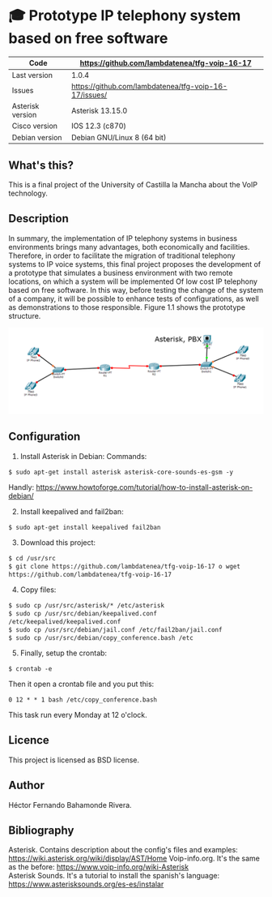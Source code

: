 #  :mortar_board: Prototype IP telephony system based on free software

Code | https://github.com/lambdatenea/tfg-voip-16-17
---- | ----------------------------------------------
Last version | 1.0.4
Issues | https://github.com/lambdatenea/tfg-voip-16-17/issues/
Asterisk version | Asterisk 13.15.0
Cisco version | IOS 12.3 (c870)
Debian version | Debian GNU/Linux 8 (64 bit)

## What's this?

This is a final project of the University of Castilla la Mancha about the VoIP technology. 

## Description
In summary, the implementation of IP telephony systems in business environments brings many advantages, both economically and facilities. Therefore, in order to facilitate the migration of traditional telephony systems to IP voice systems, this final project proposes the development of a prototype that simulates a business environment with two remote locations, on which a system will be implemented Of low cost IP telephony based on free software. In this way, before testing the change of the system of a company, it will be possible to enhance tests of configurations, as well as demonstrations to those responsible. Figure 1.1 shows the prototype structure.

![Figure 1.1](https://github.com/lambdatenea/tfg-voip-16-17/blob/master/voip.png)

## Configuration

1. Install Asterisk in Debian:
Commands:
```
$ sudo apt-get install asterisk asterisk-core-sounds-es-gsm -y
```

Handly:
https://www.howtoforge.com/tutorial/how-to-install-asterisk-on-debian/

2. Install keepalived and fail2ban:
```
$ sudo apt-get install keepalived fail2ban
```

3. Download this project:
```
$ cd /usr/src
$ git clone https://github.com/lambdatenea/tfg-voip-16-17 o wget https://github.com/lambdatenea/tfg-voip-16-17
```

4. Copy files:
```
$ sudo cp /usr/src/asterisk/* /etc/asterisk
$ sudo cp /usr/src/debian/keepalived.conf /etc/keepalived/keepalived.conf
$ sudo cp /usr/src/debian/jail.conf /etc/fail2ban/jail.conf
$ sudo cp /usr/src/debian/copy_conference.bash /etc
```
5. Finally, setup the crontab:
```
$ crontab -e
```
Then it open a crontab file and you put this:
```
0 12 * * 1 bash /etc/copy_conference.bash
```

This task run every Monday at 12 o'clock.

## Licence

This project is licensed as BSD license.


## Author

Héctor Fernando Bahamonde Rivera.

## Bibliography
Asterisk. Contains description about the config's files and examples: https://wiki.asterisk.org/wiki/display/AST/Home
Voip-info.org. It's the same as the before: https://www.voip-info.org/wiki-Asterisk                                  
Asterisk Sounds. It's a tutorial to install the spanish's language: https://www.asterisksounds.org/es-es/instalar
